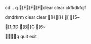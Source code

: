 cd ..
q
[F[F[Fclear
clear
ckfkdkfcjf

dmdrkrm
clear
clear
[H[H
[
[5~




	
[1;3D
[B[C
[6~



q
quit
exit
